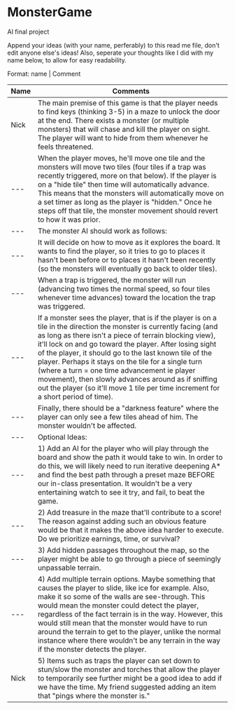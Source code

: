# MonsterGame
AI final project

Append your ideas (with your name, perferably) to this read me file, don't edit anyone else's ideas!  Also, seperate your thoughts like I did with my name below, to allow for easy readability.

Format: name | Comment

| Name | Comments |
| --- | --- |
Nick | The main premise of this game is that the player needs to find keys (thinking 3-5) in a maze to unlock the door at the end.  There exists a monster (or multiple monsters) that will chase and kill the player on sight.  The player will want to hide from them whenever he feels threatened.
--- | When the player moves, he'll move one tile and the monsters will move two tiles (four tiles if a trap was recently triggered, more on that below).  If the player is on a "hide tile" then time will automatically advance.  This means that the monsters will automatically move on a set timer as long as the player is "hidden."  Once he steps off that tile, the monster movement should revert to how it was prior. |
--- | The monster AI should work as follows:
--- | It will decide on how to move as it explores the board.  It wants to find the player, so it tries to go to places it hasn't been before or to places it hasn't been recently (so the monsters will eventually go back to older tiles).
--- | When a trap is triggered, the monster will run (advancing two times the normal speed, so four tiles whenever time advances) toward the location the trap was triggered.
--- | If a monster sees the player, that is if the player is on a tile in the direction the monster is currently facing (and as long as there isn't a piece of terrain blocking view), it'll lock on and go toward the player.  After losing sight of the player, it should go to the last known tile of the player.  Perhaps it stays on the tile for a single turn (where a turn = one time advancement ie player movement), then slowly advances around as if sniffing out the player (so it'll move 1 tile per time increment for a short period of time).
--- | Finally, there should be a "darkness feature" where the player can only see a few tiles ahead of him.  The monster wouldn't be affected.
--- | Optional Ideas:
--- | 1) Add an AI for the player who will play through the board and show the path it would take to win.  In order to do this, we will likely need to run iterative deepening A* and find the best path through a preset maze BEFORE our in-class presentation.  It wouldn't be a very entertaining watch to see it try, and fail, to beat the game.
--- | 2) Add treasure in the maze that'll contribute to a score! The reason against adding such an obvious feature would be that it makes the above idea harder to execute.  Do we prioritize earnings, time, or survival?
--- | 3) Add hidden passages throughout the map, so the player might be able to go through a piece of seemingly unpassable terrain.
--- | 4) Add multiple terrain options.  Maybe something that causes the player to slide, like ice for example.  Also, make it so some of the walls are see-through.  This would mean the monster could detect the player, regardless of the fact terrain is in the way.  However, this would still mean that the monster would have to run around the terrain to get to the player, unlike the normal instance where there wouldn't be any terrain in the way if the monster detects the player.
Nick | 5) Items such as traps the player can set down to stun/slow the monster and torches that allow the player to temporarily see further might be a good idea to add if we have the time.  My friend suggested adding an item that "pings where the monster is."
